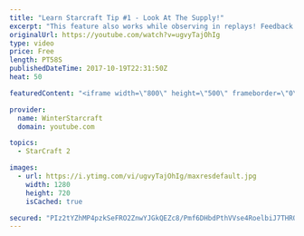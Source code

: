 ```yaml
---
title: "Learn Starcraft Tip #1 - Look At The Supply!"
excerpt: "This feature also works while observing in replays! Feedback and tip suggestions are appreciated :)"
originalUrl: https://youtube.com/watch?v=ugvyTajOhIg
type: video
price: Free
length: PT58S
publishedDateTime: 2017-10-19T22:31:50Z
heat: 50

featuredContent: "<iframe width=\"800\" height=\"500\" frameborder=\"0\" src=\"https://www.youtube.com/embed/ugvyTajOhIg\" allow=\"accelerometer; autoplay; encrypted-media; gyroscope; picture-in-picture\" allowfullscreen></iframe>"

provider:
  name: WinterStarcraft
  domain: youtube.com

topics:
  - StarCraft 2

images:
  - url: https://i.ytimg.com/vi/ugvyTajOhIg/maxresdefault.jpg
    width: 1280
    height: 720
    isCached: true

secured: "PIz2tYZhMP4pzkSeFRO2ZnwYJGkQEZc8/Pmf6DHbdPthVVse4RoelbiJ7THRO+jSSGMvAfM77SJ+OZqtUdszeJyjBb1qic4uqiLnVQixuKQoaRYP2Ns5BhqddomhyewFoUoIbr+cWLd9OO0qypGA/WPvV/wBPZYo4QgFPK1+4rk8tYG+tE5xc4ZpcIRFX/W4crdbcMYb2e+v3jositLqS5Z3WVJQhIcUO/F/XfAnSGOCexfA25qr4e+TiZqf+aiZx9NKo3qDZPUn1GGAE9OBo8L9+/b1/uH30LLu+anlgEXaicovzTo0QOarhfPNB4rMNUNFnuRIzhN/2IZjaZnMJ2bmr+EmH2I2b7satsDjly3d/RZFDD5Y1npa6WDf7rg+HgnlZSEfQPLIp+bg6oXkJIGe/DhCx9o0sChXcieR6sM=;pqOh+kVAZNRr5BnX4Qc65Q=="
---
```


